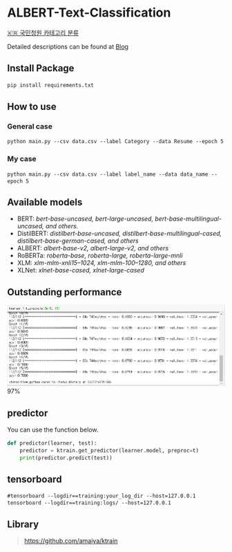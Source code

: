 # ALBERT-Text-Classification
[🇰🇷 국민청원 카테고리 분류](ko.md)


Detailed descriptions can be found at [Blog](https://hipgyung.tistory.com/93)

## Install Package
``` python
pip install requirements.txt
```

## How to use

### General case
```
python main.py --csv data.csv --label Category --data Resume --epoch 5
```
### My case
```
python main.py --csv data.csv --label label_name --data data_name --epoch 5
```

## Available models
- BERT: *bert-base-uncased, bert-large-uncased, bert-base-multilingual-uncased, and others.*
- DistilBERT: *distilbert-base-uncased, distilbert-base-multilingual-cased, distilbert-base-german-cased, and others*
- ALBERT: *albert-base-v2, albert-large-v2, and others*
- RoBERTa: *roberta-base, roberta-large, roberta-large-mnli*
- XLM: *xlm-mlm-xnli15–1024, xlm-mlm-100–1280, and others*
- XLNet: *xlnet-base-cased, xlnet-large-cased*

## Outstanding performance
![](img.png)  
97%

## predictor
You can use the function below.
``` python
def predictor(learner, test):
	predictor = ktrain.get_predictor(learner.model, preproc=t)
	print(predictor.predict(test))

```

## tensorboard

```
#tensorboard --logdir==training:your_log_dir --host=127.0.0.1
tensorboard --logdir==training:logs/ --host=127.0.0.1
```

## Library
> https://github.com/amaiya/ktrain